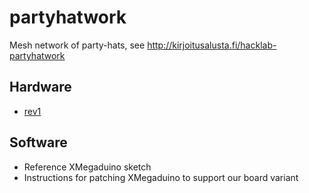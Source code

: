 partyhatwork
============

Mesh network of party-hats, see http://kirjoitusalusta.fi/hacklab-partyhatwork

## Hardware

  * [rev1](./hardware/board_rev1/)

## Software

  * Reference XMegaduino sketch
  * Instructions for patching XMegaduino to support our board variant
